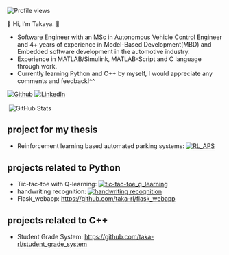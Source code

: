 ![Profile views](https://visitor-badge.laobi.icu/badge?page_id=taka-rl)  

👋 Hi, I’m Takaya. 🗾  
- Software Engineer with an MSc in Autonomous Vehicle Control Engineer and 4+ years of experience in Model-Based Development(MBD) and Embedded software development in the automotive industry.
- Experience in MATLAB/Simulink, MATLAB-Script and C language through work. 
- Currently learning Python and C++ by myself, I would appreciate any comments and feedback!^^

<a href="https://github.com/taka-rl/" target="_blank"><img alt="Github" src="https://img.shields.io/badge/taka--rl-%2312100E.svg?&style=flat-square&logo=Github&logoColor=white" /></a>
<a href="https://www.linkedin.com/in/takaya-murakami" target="_blank"><img alt="LinkedIn" src="https://custom-icon-badges.demolab.com/badge/LinkedIn-0A66C2?logo=linkedin-white&logoColor=fff"></a>

<p>&nbsp;<img align="center" src="https://github-readme-stats.vercel.app/api?username=taka-rl&show_icons=true&locale=en&theme=vue&hide_border=true" alt="GitHub Stats" /></p>

## project for my thesis
- Reinforcement learning based automated parking systems: [![RL_APS]()](https://github.com/taka-rl/RL_APS)

## projects related to Python
- Tic-tac-toe with Q-learning: [![tic-tac-toe_q_learning]()](https://github.com/taka-rl/tic-tac-toe_q_learning)
- handwriting recognition: [![handwriting recognition]()](https://github.com/taka-rl/handwriting-digit-character-recognition)
- Flask_webapp: https://github.com/taka-rl/flask_webapp

## projects related to C++
- Student Grade System: https://github.com/taka-rl/student_grade_system


<!---
taka-rl/taka-rl is a ✨ special ✨ repository because its `README.md` (this file) appears on your GitHub profile.
You can click the Preview link to take a look at your changes.
--->
